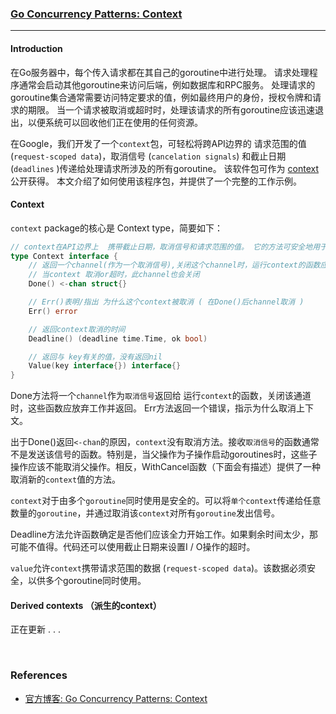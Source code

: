 ### [Go Concurrency Patterns: Context](https://blog.golang.org/context)



------

#### Introduction

在Go服务器中，每个传入请求都在其自己的goroutine中进行处理。 请求处理程序通常会启动其他goroutine来访问后端，例如数据库和RPC服务。 处理请求的goroutine集合通常需要访问特定要求的值，例如最终用户的身份，授权令牌和请求的期限。 当一个请求被取消或超时时，处理该请求的所有goroutine应该迅速退出，以便系统可以回收他们正在使用的任何资源。<br/>

在Google，我们开发了一个`context`包，可轻松将跨API边界的  请求范围的值 (`request-scoped data`)，取消信号 (`cancelation signals`) 和截止日期 (`deadlines` )传递给处理请求所涉及的所有goroutine。 该软件包可作为 [context](https://golang.org/pkg/context)公开获得。 本文介绍了如何使用该程序包，并提供了一个完整的工作示例。

#### Context

`context` package的核心是 Context type，简要如下：

```go
// context在API边界上  携带截止日期，取消信号和请求范围的值。 它的方法可安全地用于多个goroutine。
type Context interface {
    // 返回一个channel(作为一个取消信号),关闭这个channel时，运行context的函数应该放弃工作并返回
    // 当context 取消or超时，此channel也会关闭
    Done() <-chan struct{}

    // Err()表明/指出 为什么这个context被取消 ( 在Done()后channel取消 )
    Err() error

    // 返回context取消的时间
    Deadline() (deadline time.Time, ok bool)

    // 返回与 key有关的值，没有返回nil
    Value(key interface{}) interface{}
}
```

Done方法将一个`channel`作为`取消信号`返回给   运行`context`的函数，关闭该通道时，这些函数应放弃工作并返回。 Err方法返回一个错误，指示为什么取消上下文。<br/>

出于Done()返回`<-chan`的原因，`context`没有取消方法。接收`取消信号`的函数通常不是发送该信号的函数。特别是，当父操作为子操作启动goroutines时，这些子操作应该不能取消父操作。相反，WithCancel函数（下面会有描述）提供了一种取消新的`context`值的方法。<br/>

`context`对于由多个`goroutine`同时使用是安全的。可以将`单个context`传递给任意数量的`goroutine`，并通过取消该`context`对所有`goroutine`发出信号。<br/>

Deadline方法允许函数确定是否他们应该全力开始工作。如果剩余时间太少，那可能不值得。代码还可以使用截止日期来设置I / O操作的超时。<br/>

`value`允许`context`携带请求范围的数据 (`request-scoped data`)。该数据必须安全，以供多个goroutine同时使用。

#### Derived contexts （派生的context）



正在更新 . . .

<br/>

### References

- [官方博客:  Go Concurrency Patterns: Context](https://blog.golang.org/context)

